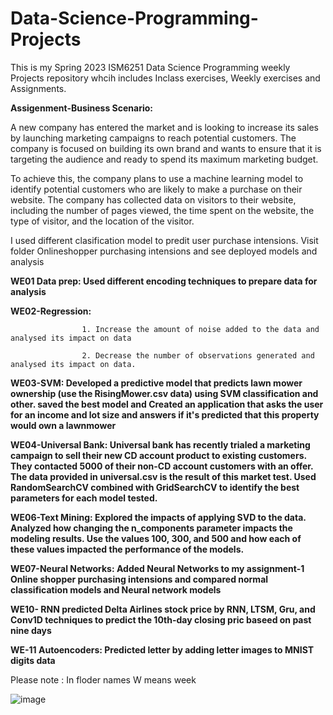# Data-Science-Programming-Projects

This is my Spring 2023 ISM6251 Data Science Programming weekly Projects repository whcih includes Inclass exercises, Weekly exercises and Assignments.

 **Assigenment-Business Scenario:**

A new company has entered the market and is looking to increase its sales by launching marketing campaigns to reach potential customers. The company is focused on building its own brand and wants to ensure that it is targeting the audience and ready to spend its maximum marketing budget.

To achieve this, the company plans to use a machine learning model to identify potential customers who are likely to make a purchase on their website. The company has collected data on visitors to their website, including the number of pages viewed, the time spent on the website, the type of visitor, and the location of the visitor.

I used different clasification model to predit user purchase intensions. Visit folder Onlineshopper purchasing intensions  and see deployed models and analysis

**WE01 Data prep: Used different encoding techniques to prepare data for analysis**

**WE02-Regression:** 

                    1. Increase the amount of noise added to the data and analysed its impact on data

                    2. Decrease the number of observations generated and analysed its impact on data.

**WE03-SVM: Developed a predictive model that predicts lawn mower ownership (use the RisingMower.csv data) using SVM classification and other. saved the best model and Created an application that asks the user for an income and lot size and answers if it's predicted that this property would own a lawnmower**

**WE04-Universal Bank: Universal bank has recently trialed a marketing campaign to sell their new CD account product to existing customers. They contacted 5000 of their non-CD account customers with an offer. The data provided in universal.csv is the result of this market test. Used RandomSearchCV combined with GridSearchCV to identify the best parameters for each model tested.**

**WE06-Text Mining: Explored the impacts of applying SVD to the data.  Analyzed how changing the n_components parameter impacts the modeling results. Use the values 100, 300, and 500 and how each of these values impacted the performance of the models.**

**WE07-Neural Networks: Added Neural Networks to my assignment-1 Online shopper purchasing intensions and compared normal classification models and Neural network models**

**WE10- RNN predicted Delta Airlines stock price by RNN, LTSM, Gru, and Conv1D techniques to predict the 10th-day closing pric baseed on past nine days**

**WE-11 Autoencoders: Predicted letter by adding letter images to MNIST digits data**

Please note : In floder names W means week

![image](https://user-images.githubusercontent.com/124816585/235490455-640c3060-f937-49e4-a553-ee46d12a0f54.png)


